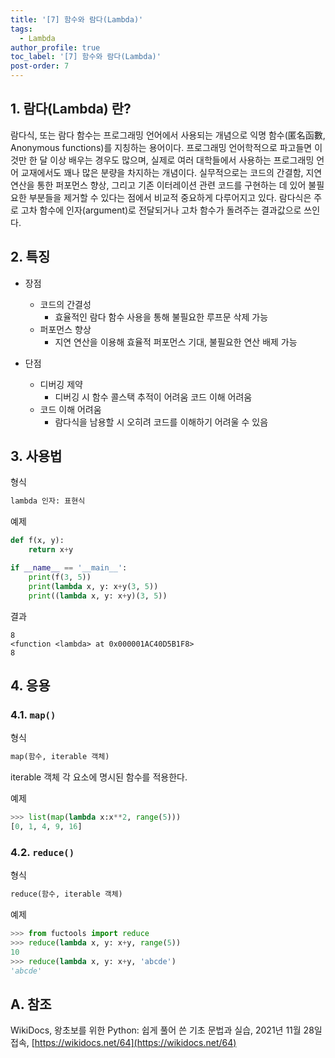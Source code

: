 ```yaml
---
title: '[7] 함수와 람다(Lambda)'
tags:
  - Lambda
author_profile: true
toc_label: '[7] 함수와 람다(Lambda)'
post-order: 7
---
```


## 1. 람다(Lambda) 란?
람다식, 또는 람다 함수는 프로그래밍 언어에서 사용되는 개념으로 익명 함수(匿名函數, Anonymous functions)를 지칭하는 용어이다. 프로그래밍 언어학적으로 파고들면 이것만 한 달 이상 배우는 경우도 많으며, 실제로 여러 대학들에서 사용하는 프로그래밍 언어 교재에서도 꽤나 많은 분량을 차지하는 개념이다. 실무적으로는 코드의 간결함, 지연 연산을 통한 퍼포먼스 향상, 그리고 기존 이터레이션 관련 코드를 구현하는 데 있어 불필요한 부분들을 제거할 수 있다는 점에서 비교적 중요하게 다루어지고 있다. 람다식은 주로 고차 함수에 인자(argument)로 전달되거나 고차 함수가 돌려주는 결과값으로 쓰인다.

## 2. 특징
- 장점
    - 코드의 간결성
        - 효율적인 람다 함수 사용을 통해 불필요한 루프문 삭제 가능
    - 퍼포먼스 향상
        - 지연 연산을 이용해 효율적 퍼포먼스 기대, 불필요한 연산 배제 가능

- 단점
    - 디버깅 제약
        - 디버깅 시 함수 콜스택 추적이 어려움 코드 이해 어려움 
    - 코드 이해 어려움
        - 람다식을 남용할 시 오히려 코드를 이해하기 어려울 수 있음

## 3. 사용법
<p class=short>형식</p>

```txt
lambda 인자: 표현식
```

<p class=short>예제</p>

```python
def f(x, y):
    return x+y

if __name__ == '__main__':
    print(f(3, 5))
    print(lambda x, y: x+y(3, 5))
    print((lambda x, y: x+y)(3, 5))
```

<p class=short>결과</p>

```
8
<function <lambda> at 0x000001AC40D5B1F8>
8
```

## 4. 응용
### 4.1. `map()`
<p class=short>형식</p>

```txt
map(함수, iterable 객체)
```
iterable 객체 각 요소에 명시된 함수를 적용한다.

<p class=short>예제</p>

```python
>>> list(map(lambda x:x**2, range(5)))
[0, 1, 4, 9, 16]
```

### 4.2. `reduce()`
<p class=short>형식</p>

```txt
reduce(함수, iterable 객체)
```

<p class=short>예제</p>

```python
>>> from fuctools import reduce
>>> reduce(lambda x, y: x+y, range(5))
10
>>> reduce(lambda x, y: x+y, 'abcde')
'abcde'
```

## A. 참조
WikiDocs, 왕초보를 위한 Python: 쉽게 풀어 쓴 기초 문법과 실습, 2021년 11월 28일 접속, [https://wikidocs.net/64](https://wikidocs.net/64)
